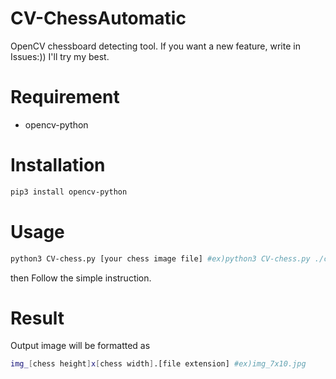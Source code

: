 # CV-ChessAutomatic
OpenCV chessboard detecting tool. If you want a new feature, write in Issues:)) I'll try my best.

# Requirement
* opencv-python

# Installation
```bash
pip3 install opencv-python
```

# Usage
```bash
python3 CV-chess.py [your chess image file] #ex)python3 CV-chess.py ./chess.jpg
```
then Follow the simple instruction.

# Result
Output image will be formatted as
```bash
img_[chess height]x[chess width].[file extension] #ex)img_7x10.jpg
```
